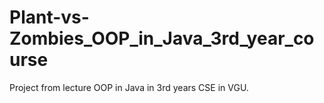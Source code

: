 # Plant-vs-Zombies_OOP_in_Java_3rd_year_course
Project from lecture OOP in Java  in 3rd years CSE in VGU.
